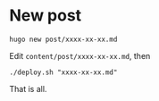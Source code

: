 # New post
```
hugo new post/xxxx-xx-xx.md
```
Edit `content/post/xxxx-xx-xx.md`, then
```
./deploy.sh "xxxx-xx-xx.md"
```
That is all.

